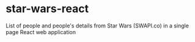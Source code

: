 # star-wars-react
List of people and people's details from Star Wars (SWAPI.co) in a single page React web application
